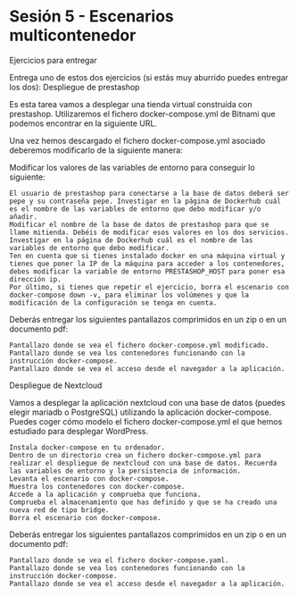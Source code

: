 # Sesión 5 - Escenarios multicontenedor

Ejercicios para entregar

Entrega uno de estos dos ejercicios (si estás muy aburrido puedes entregar los dos):
Despliegue de prestashop

Es esta tarea vamos a desplegar una tienda virtual construída con prestashop. Utilizaremos el fichero docker-compose.yml de Bitnami que podemos encontrar en la siguiente URL.

Una vez hemos descargado el fichero docker-compose.yml asociado deberemos modificarlo de la siguiente manera:

Modificar los valores de las variables de entorno para conseguir lo siguiente:

    El usuario de prestashop para conectarse a la base de datos deberá ser pepe y su contraseña pepe. Investigar en la página de Dockerhub cuál es el nombre de las variables de entorno que debo modificar y/o añadir.
    Modificar el nombre de la base de datos de prestashop para que se llame mitienda. Debéis de modificar esos valores en los dos servicios. Investigar en la página de Dockerhub cuál es el nombre de las variables de entorno que debo modificar.
    Ten en cuenta que si tienes instalado docker en una máquina virtual y tienes que poner la IP de la máquina para acceder a los contenedores, debes modificar la variable de entorno PRESTASHOP_HOST para poner esa dirección ip.
    Por último, si tienes que repetir el ejercicio, borra el escenario con docker-compose down -v, para eliminar los volúmenes y que la modificación de la configuración se tenga en cuenta.

Deberás entregar los siguientes pantallazos comprimidos en un zip o en un documento pdf:

    Pantallazo donde se vea el fichero docker-compose.yml modificado.
    Pantallazo donde se vea los contenedores funcionando con la instrucción docker-compose.
    Pantallazo donde se vea el acceso desde el navegador a la aplicación.

Despliegue de Nextcloud

Vamos a desplegar la aplicación nextcloud con una base de datos (puedes elegir mariadb o PostgreSQL) utilizando la aplicación docker-compose. Puedes coger cómo modelo el fichero docker-compose.yml el que hemos estudiado para desplegar WordPress.

    Instala docker-compose en tu ordenador.
    Dentro de un directorio crea un fichero docker-compose.yml para realizar el despliegue de nextcloud con una base de datos. Recuerda las variables de entorno y la persistencia de información.
    Levanta el escenario con docker-compose.
    Muestra los contenedores con docker-compose.
    Accede a la aplicación y comprueba que funciona.
    Comprueba el almacenamiento que has definido y que se ha creado una nueva red de tipo bridge.
    Borra el escenario con docker-compose.

Deberás entregar los siguientes pantallazos comprimidos en un zip o en un documento pdf:

    Pantallazo donde se vea el fichero docker-compose.yaml.
    Pantallazo donde se vea los contenedores funcionando con la instrucción docker-compose.
    Pantallazo donde se vea el acceso desde el navegador a la aplicación.
